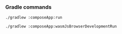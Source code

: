 ### Gradle commands

`./gradlew :composeApp:run`

`./gradlew :composeApp:wasmJsBrowserDevelopmentRun`
